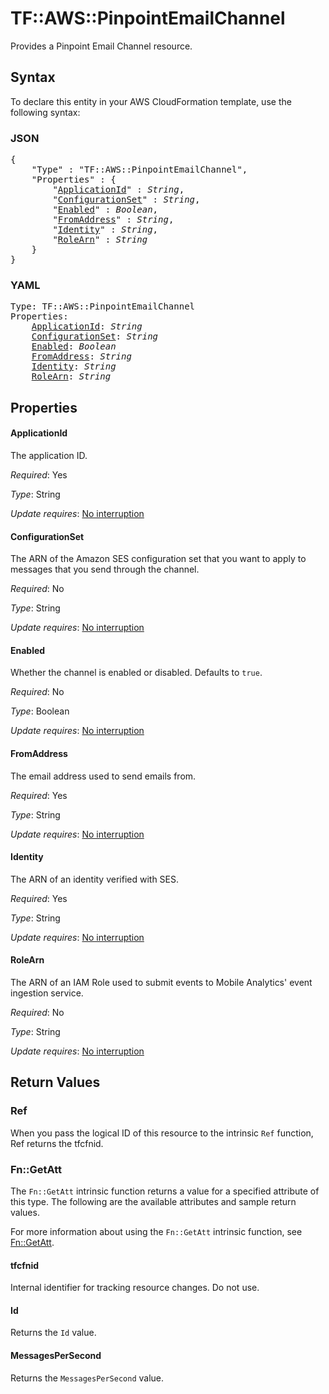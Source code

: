 # TF::AWS::PinpointEmailChannel

Provides a Pinpoint Email Channel resource.

## Syntax

To declare this entity in your AWS CloudFormation template, use the following syntax:

### JSON

<pre>
{
    "Type" : "TF::AWS::PinpointEmailChannel",
    "Properties" : {
        "<a href="#applicationid" title="ApplicationId">ApplicationId</a>" : <i>String</i>,
        "<a href="#configurationset" title="ConfigurationSet">ConfigurationSet</a>" : <i>String</i>,
        "<a href="#enabled" title="Enabled">Enabled</a>" : <i>Boolean</i>,
        "<a href="#fromaddress" title="FromAddress">FromAddress</a>" : <i>String</i>,
        "<a href="#identity" title="Identity">Identity</a>" : <i>String</i>,
        "<a href="#rolearn" title="RoleArn">RoleArn</a>" : <i>String</i>
    }
}
</pre>

### YAML

<pre>
Type: TF::AWS::PinpointEmailChannel
Properties:
    <a href="#applicationid" title="ApplicationId">ApplicationId</a>: <i>String</i>
    <a href="#configurationset" title="ConfigurationSet">ConfigurationSet</a>: <i>String</i>
    <a href="#enabled" title="Enabled">Enabled</a>: <i>Boolean</i>
    <a href="#fromaddress" title="FromAddress">FromAddress</a>: <i>String</i>
    <a href="#identity" title="Identity">Identity</a>: <i>String</i>
    <a href="#rolearn" title="RoleArn">RoleArn</a>: <i>String</i>
</pre>

## Properties

#### ApplicationId

The application ID.

_Required_: Yes

_Type_: String

_Update requires_: [No interruption](https://docs.aws.amazon.com/AWSCloudFormation/latest/UserGuide/using-cfn-updating-stacks-update-behaviors.html#update-no-interrupt)

#### ConfigurationSet

The ARN of the Amazon SES configuration set that you want to apply to messages that you send through the channel.

_Required_: No

_Type_: String

_Update requires_: [No interruption](https://docs.aws.amazon.com/AWSCloudFormation/latest/UserGuide/using-cfn-updating-stacks-update-behaviors.html#update-no-interrupt)

#### Enabled

Whether the channel is enabled or disabled. Defaults to `true`.

_Required_: No

_Type_: Boolean

_Update requires_: [No interruption](https://docs.aws.amazon.com/AWSCloudFormation/latest/UserGuide/using-cfn-updating-stacks-update-behaviors.html#update-no-interrupt)

#### FromAddress

The email address used to send emails from.

_Required_: Yes

_Type_: String

_Update requires_: [No interruption](https://docs.aws.amazon.com/AWSCloudFormation/latest/UserGuide/using-cfn-updating-stacks-update-behaviors.html#update-no-interrupt)

#### Identity

The ARN of an identity verified with SES.

_Required_: Yes

_Type_: String

_Update requires_: [No interruption](https://docs.aws.amazon.com/AWSCloudFormation/latest/UserGuide/using-cfn-updating-stacks-update-behaviors.html#update-no-interrupt)

#### RoleArn

The ARN of an IAM Role used to submit events to Mobile Analytics' event ingestion service.

_Required_: No

_Type_: String

_Update requires_: [No interruption](https://docs.aws.amazon.com/AWSCloudFormation/latest/UserGuide/using-cfn-updating-stacks-update-behaviors.html#update-no-interrupt)

## Return Values

### Ref

When you pass the logical ID of this resource to the intrinsic `Ref` function, Ref returns the tfcfnid.

### Fn::GetAtt

The `Fn::GetAtt` intrinsic function returns a value for a specified attribute of this type. The following are the available attributes and sample return values.

For more information about using the `Fn::GetAtt` intrinsic function, see [Fn::GetAtt](https://docs.aws.amazon.com/AWSCloudFormation/latest/UserGuide/intrinsic-function-reference-getatt.html).

#### tfcfnid

Internal identifier for tracking resource changes. Do not use.

#### Id

Returns the <code>Id</code> value.

#### MessagesPerSecond

Returns the <code>MessagesPerSecond</code> value.

